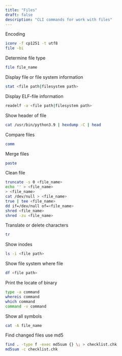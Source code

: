 ```yaml
---
title: "Files"
draft: false
description: "CLI commands for work with files"
---
```


Encoding

```bash
iconv -f cp1251 -t utf8
file -bi
```

Determine file type

```bash
file file_name
```

Display file or file system information

```bash
stat <file path|filesystem path>
```

Display ELF-file information
```bash
readelf -a <file path|filesystem path>
```

Show header of file
```bash
cat /usr/bin/python3.9 | hexdump -C | head
```

Compare files

```bash
comm
```

Merge files

```bash
paste
```

Clean file

```bash
truncate -s 0 <file_name>
echo '' > <file_name>
> <file_name>
cat /dev/null > <file_name>
true | tee <file_name>
dd if=/dev/null of=<file_name>
shred <file_name>
shred -zu <file_name>
```

Translate or delete characters

```bash
tr
```

Show inodes

```bash
ls -i <file path>
```

Show file system where file

```bash
df <file path>
```

Print the locate of binary

```bash
type -a command
whereis command
which command
command -v command
```

Show all symbols

```bash
cat -A file_name
```

Find changed files use md5

```bash
find . -type f -exec md5sum {} \; > checklist.chk
md5sum -c checklist.chk
```

